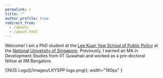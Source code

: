 ```yaml
---
permalink: /
title: ""
author_profile: true
redirect_from: 
  - /about/
  - /about.html
---
```


Welcome! I am a PhD student at the [Lee Kuan Yew School of Public Policy]([url](https://lkyspp.nus.edu.sg)) at the [National University of Singapore]([url](https://nus.edu.sg)). 
Previously, I earned an MA in Development Studies from IIT Guwahati and worked as a pre-doctoral fellow at IIM Bangalore. 

![NUS Logo](/images/LKYSPP logo.png){: width="180px" }
